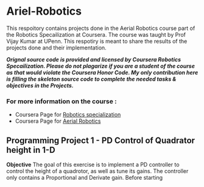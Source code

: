 # Ariel-Robotics
This respoitory contains projects done in the  Aerial Robotics course part of the Robotics Specailization at Coursera. The course was  taught by Prof Vijay Kumar at UPenn. This respotiry is meant to share the results of the projects done and their implementation.

**_Orignal source code is provided and licensed by Coursera Robotics Specailization. Please do not plagarize if you are a student of the course as that would violate the Coursera Honor Code. My only contribution here is filling the skeleton source code to complete the needed tasks & objectives in the Projects._**

### For more information on the course :

 * Coursera Page for [Robotics specialization](https://www.coursera.org/specializations/robotics) 
 * Coursera Page for [Aerial Robotics](https://www.coursera.org/learn/robotics-flight) 
 
## Programming Project 1 - PD Control of Quadrator height in 1-D

**Objective** The goal of  this exercise is  to implement a PD controller to control the height of a quadrotor, as well
as tune its gains. The controller only contains a Proportional and Derivate gain. 
Before starting 

